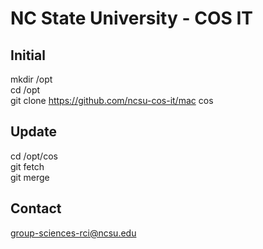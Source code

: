 # NC State University - COS IT
## Initial
mkdir /opt<br>
cd /opt<br>
git clone https://github.com/ncsu-cos-it/mac cos<br>
## Update 
cd /opt/cos<br>
git fetch<br>
git merge<br>
## Contact
<a href="mailto:group-sciences-rci@ncsu.edu">group-sciences-rci@ncsu.edu</a><br>
